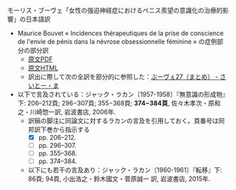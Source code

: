 モーリス・ブーヴェ「女性の強迫神経症におけるペニス羨望の意識化の治療的影響」の日本語訳

- Maurice Bouvet « Incidences thérapeutiques de la prise de conscience de l'envie de pénis dans la névrose obsessionnelle féminine » の症例部分の部分訳
    - [原文PDF](http://visualiseur.bnf.fr/CadresFenetre?O=30000054444678&I=223&M=tdm)
    - [原文HTML](https://www.sauval.com/angustia/e-bouvet.htm)
    - 訳出に際して次の全訳を部分的に参照した：[ぶーヴぇ27（まとめ） - さいとー・ま](https://hunihunisaito.hatenablog.com/entry/2020/11/11/223441)
- 以下で言及されている：ジャック・ラカン〔1957-1958〕『無意識の形成物』下: 206–212頁; 296−307頁; 355−368頁; **374−384頁**, 佐々木孝次・原和之・川崎惣一訳, 岩波書店, 2006年.
    - 訳稿の脚注に同論文に対するラカンの言及を引用しておく。頁番号は同邦訳下巻から指示する
        - [x] pp. 206–212.
        - [ ] pp. 296–307.
        - [ ] pp. 355–368.
        - [ ] pp. 374–384.
    - 以下にも若干の言及あり：ジャック・ラカン〔1960-1961〕『転移』下: 86頁; 94頁, 小出浩之・鈴木國文・菅原誠一 訳, 岩波書店, 2015年.
